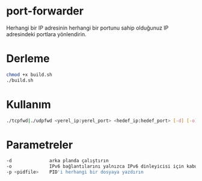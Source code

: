 # port-forwarder
Herhangi bir IP adresinin herhangi bir portunu sahip olduğunuz IP adresindeki portlara yönlendirin.

# Derleme
```bash
chmod +x build.sh
./build.sh
```

# Kullanım
```bash
./tcpfwd|./udpfwd <yerel_ip:yerel_port> <hedef_ip:hedef_port> [-d] [-o]
```

# Parametreler
```bash
-d              arka planda çalıştırın
-o              IPv6 bağlantılarını yalnızca IPv6 dinleyicisi için kabul edin
-p <pidfile>    PID'i herhangi bir dosyaya yazdırın
```
